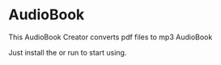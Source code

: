 # AudioBook
This AudioBook Creator converts pdf files to mp3 AudioBook

<Windows Users>
  Just install the  or run to start using.
